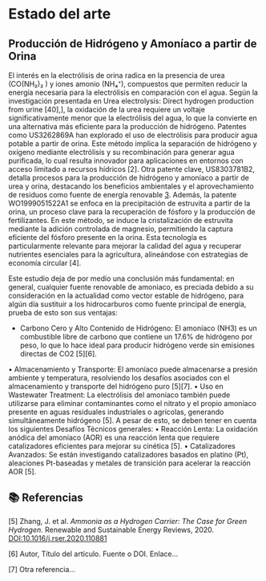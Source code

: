 # Estado del arte 

## Producción de Hidrógeno y Amoníaco a partir de Orina

El interés en la electrólisis de orina radica en la presencia de urea (CO(NH₂)₂ ) y
iones amonio (NH₄⁺), compuestos que permiten reducir la energía necesaria para la
electrólisis en comparación con el agua. Según la investigación presentada en Urea
electrolysis: Direct hydrogen production from urine [40],], la oxidación de la urea requiere
un voltaje significativamente menor que la electrólisis del agua, lo que la convierte en una
alternativa más eficiente para la producción de hidrógeno.
Patentes como US3262869A han explorado el uso de electrólisis para producir agua
potable a partir de orina. Este método implica la separación de hidrógeno y oxígeno
mediante electrólisis y su recombinación para generar agua purificada, lo cual resulta
innovador para aplicaciones en entornos con acceso limitado a recursos hídricos [2]. Otra
patente clave, US8303781B2, detalla procesos para la producción de hidrógeno y
amoníaco a partir de urea y orina, destacando los beneficios ambientales y el
aprovechamiento de residuos como fuente de energía renovable [3](#ref5).
Además, la patente WO1999051522A1 se enfoca en la precipitación de estruvita
a partir de la orina, un proceso clave para la recuperación de fósforo y la producción de
fertilizantes. En este método, se induce la cristalización de estruvita mediante la adición
controlada de magnesio, permitiendo la captura eficiente del fósforo presente en la orina.
Esta tecnología es particularmente relevante para mejorar la calidad del agua y recuperar
nutrientes esenciales para la agricultura, alineándose con estrategias de economía circular [4].

Este estudio deja de por medio una conclusión más fundamental: en general,
cualquier fuente renovable de amoniaco, es preciada debido a su consideración en la
actualidad como vector estable de hidrógeno, para algún día sustituir a los hidrocarburos
como fuente principal de energía, prueba de esto son sus ventajas:

* Carbono Cero y Alto Contenido de Hidrógeno: El amoníaco (NH3) es un combustible
libre de carbono que contiene un 17.6% de hidrógeno por peso, lo que lo hace ideal
para producir hidrógeno verde sin emisiones directas de CO2 [5][6].


• Almacenamiento y Transporte: El amoníaco puede almacenarse a presión ambiente
y temperatura, resolviendo los desafíos asociados con el almacenamiento y
transporte del hidrógeno puro [5][7].
• Uso en Wastewater Treatment: La electrólisis del amoníaco también puede utilizarse
para eliminar contaminantes como el nitrato y el propio amoníaco presente en aguas
residuales industriales o agrícolas, generando simultáneamente hidrógeno [5].
A pesar de esto, se deben tener en cuenta los siguientes Desafíos Técnicos
generales:
• Reacción Lenta: La oxidación anódica del amoníaco (AOR) es una reacción
lenta que requiere catalizadores eficientes para mejorar su cinética [5].
• Catalizadores Avanzados: Se están investigando catalizadores basados en
platino (Pt), aleaciones Pt-baseadas y metales de transición para acelerar la
reacción AOR [5].




## 📚 Referencias

<a id="ref5">[5]</a> Zhang, J. et al. *Ammonia as a Hydrogen Carrier: The Case for Green Hydrogen*. Renewable and Sustainable Energy Reviews, 2020. [DOI:10.1016/j.rser.2020.110881](https://doi.org/10.1016/j.rser.2020.110881)

<a id="ref6">[6]</a> Autor, Título del artículo. Fuente o DOI. Enlace...

<a id="ref7">[7]</a> Otra referencia...